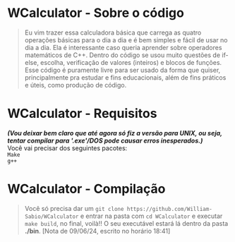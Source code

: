 # WCalculator - Sobre o código
> Eu vim trazer essa calculadora básica que carrega as quatro operações básicas para o dia a dia e é bem simples e fácil de usar no dia a dia.
> Ela é interessante caso queria aprender sobre operadores matemáticos de C++. Dentro do código se usou muito questões de if-else, escolha, verificação de valores (inteiros) e blocos de funções.
> Esse código é puramente livre para ser usado da forma que quiser, principalmente pra estudar e fins educacionais, além de fins práticos e úteis, como produção de código.

# WCalculator - Requisitos
**_(Vou deixar bem claro que até agora só fiz a versão para UNIX, ou seja, tentar compilar para '.exe'/DOS pode causar erros inesperados.)_**  
Você vai precisar dos seguintes pacotes:  
`Make`  
`g++`

# WCalculator - Compilação
> Você só precisa dar um `git clone https://github.com/William-Sabio/WCalculator` e entrar na pasta com `cd WCalculator` e executar `make build`, no final, voilà!! O seu executável estará lá dentro da pasta **./bin**.
[Nota de 09/06/24, escrito no horário 18:41]